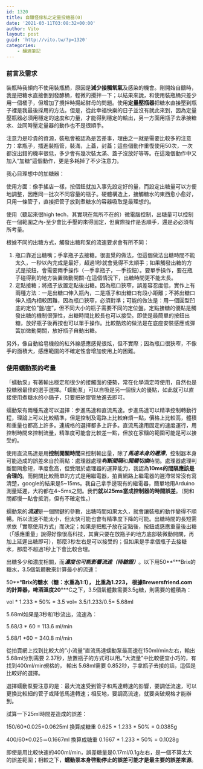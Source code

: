 ```yaml
---
id: 1320
title: 自釀怪傢私之定量投糖器(0)
date: '2021-03-11T03:08:32+00:00'
author: Vito
layout: post
guid: 'http://vito.tw/?p=1320'
categories:
    - 釀酒筆記
---
```


### 前言及需求

裝瓶時我傾向不使用裝瓶桶，原因是**減少接觸氧氣**及感染的機會。剛開始自釀時，我是把糖水直接倒到發酵桶，輕微的攪拌一下；以結果來說，和使用裝瓶桶只差少用一個桶子，但增加了攪拌時揚起酵母的問題。使用**定量壓瓶器**把糖水直接壓到瓶子裡是我最後採用的方法。但是，從此幸福快樂的日子並沒有就此來到，因為定量壓瓶器必須用穩定的速度和力量，才能得到穩定的輸出，另一方面用瓶子去承接糖水、並同時壓定量器的動作也不是很順手。

注意力是珍貴的資源，裝瓶會被認為是苦差事，理由之一就是需要比較多的注意力：拿瓶子，插進裝瓶管，裝滿，上蓋，封蓋；這些個動作重復使用50次，一次都沒出錯的機率很低，多少會有幾次裝太滿、蓋子沒放好等等。在這幾個動作中又加入”加糖”這個動作，更是多耗掉了不少注意力。

我心目理想中的加糖器：

使用方面：像手搖店一樣，按個鈕就加入事先設定好的量，而設定出糖量可以方便地調整，因應同一批次不同容量的瓶子。硬體構造上，接觸糖水的東西愈小愈好，只用一條管子，直接把管子放到煮糖水的容器吸取是最理想的。

使用（聽起來很high tech，其實現在無所不在的）微電腦控制，出糖量可以控制在一個範圍之內-至少會比手壓的來得固定，但實際操作是否順手，還是必必須有所考量。

根據不同的出糖方式，觸發出糖和泵的流速要求會有所不同：

1. 瓶口靠近出糖嘴；手拿瓶子去接糖。很直覺的做法，但這個做法出糖時間不能太久，一秒以內完成是最好，超過1秒就會覺得不太順手；如果觸發出糖的方式是按鈕，會需要兩手操作（一手拿瓶子，一手按鈕）。要單手操作，要在瓶子碰得到的地方裝置微動開關-在這個情況下，出糖時間更不能太長。
2. 定點接糖；將瓶子放置定點後出糖。因為瓶口狹窄，誤差容忍度低，實作上有兩種方法：一是出糖口伸入瓶內，二是瓶子和出糖口有段小距離；不將出糖口伸入瓶內相較困難，因為瓶口狹窄，必須對準；可能的做法是：用一個圓型凹底的定位”盤/座”，但不同大小的瓶子需要不同的定位盤。定點接糖的優點是觸發出糖的機制很彈性，出糖時間比較長也可以接受。即使是最簡單的按鈕出糖，放好瓶子後再按也可以單手操作。比較酷炫的做法是在底座安裝感應或彈簧加微動開關，放好瓶子自動出糖。

另外，像自動給皂機般的紅外線感應感覺很炫，但不實際；因為瓶口很狹窄，不像手的面積大，感應範圍的不確定性會增加使用上的困難。

### 使用蠕動泵的考量

「蠕動泵」有著輸出穩定和很少的接觸面的優勢，常在化學滴定時使用，自然也是投糖器最佳的選手選擇。「蠕動泵」可以自吸是另一個很大的優點，如此就可以直接使用煮糖水的小鍋子，只要把矽膠管放進去即可。

蠕動泵有兩種馬達可以選擇：步進馬達和直流馬達。步進馬達可以精準控制轉動行程，理論上可以比較精準，但是控制及電路上比較麻煩一點，價格上比較高，體積和重量也都高上許多。連規格的選擇都多上許多。直流馬達用固定的速度運行，用控制時間來控制流量，精準度可能會比較差一點，但放在家釀的範圍可能是可以接受的。

使用直流馬達是用**控制開關時間**來控制輸出量，除了***馬達本身的遲滯***，控制器本身可能造成的誤差來自於兩點：處理器處理***判斷間隔***和***開關切換***時間。處理器處理判斷間隔愈短，準度愈高，但受限於處理器的運算能力，我認為**10ms的間隔應該是合理的**。而開關比較簡單的方式是用繼電器，拍賣網路上繼電器的遲滯常常沒有寫清楚，google的結果是5~15ms。我自己拿手邊現有的繼電器，簡單地用Arduino測量延遲，大約都在4~5ms之間。我們**就以25ms當成控制器的時間誤差**。（開和關都慢一點會抵消，但有不確定性。）

蠕動泵的***流速***是一個關鍵的參數，出糖時間如果太久，就會讓裝瓶的動作變得不順暢。所以流速不能太小，但太快可能也會有精準度下降的可能。出糖時間的長短需求依「實際使用方式」而決定；如果是把瓶子放在定點後，按鈕或感應重量後出糖（「感應重量」說得好像很高科技，其實只要在放瓶子的地方底部裝微動開關，再加上延遲出糖即可），那麼3秒左右是可以接受的；但如果是手拿個瓶子去接糖水，那麼不超過1秒上下會比較合理。

出糖多少和濃度相關，而***濃度也可能影響流速（待驗證）***。以下用50**°**Brix的糖水，3.5個氣體數來計算最小的流速：

50**°**Brix的糖水（糖：水重為1:1）， 比重為1.223， 根據Brewersfriend.com的計算器，啤酒溫度20**°**C之下，3.5個氣體數需要3.5g糖，則需要的體積為：

vol \* 1.233 \* 50% = 3.5 vol= 3.5/1.233/0.5= 5.68ml

5.68ml如果是3秒和1秒流出，流速為：

5.68/3 \* 60 = 113.6 ml/min

5.68/1 \*60 = 340.8 ml/min

從拍賣網上找到比較大的”小流量”直流馬達蠕動泵最高速在150ml/min左右，輸出5.68ml分別需要 2.37秒，放置瓶子的方式可以用。”大流量”中比較便宜小巧的，有找到400ml/min規格的， 輸出 5.68ml需要 0.852秒，手拿瓶子去接的話，這個是比較好的選擇。

選擇蠕動泵要注意的是：最大流速受到管子和馬達轉速的影響，要調低流速，可以更換比較細的管子或降低馬達轉速；相反地，要調高流速，就要突破規格才能辦到。

試算一下25ml時間差造成的誤差：

150/60\*0.025=0.0625ml 換算成糖重 0.625 \* 1.233 \* 50% = 0.0385g

400/60\*0.025＝0.1667ml 換算成糖重 0.1667 \* 1.233 \* 50% = 0.1028g

即使是用比較快速的400ml/min，誤差糖量是0.17ml/0.1g左右，是一個不算太大的誤差範圍；相較之下，**蠕動泵本身啓動停止的誤差可能才是最主要的誤差來源**。